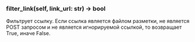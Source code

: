 ### filter_link(self, link_url: str) -> bool
Фильтрует ссылку. Если ссылка является файлом разметки, не является
POST запросом и не является игнорируемой ссылкой, то возвращает True, иначе
False.